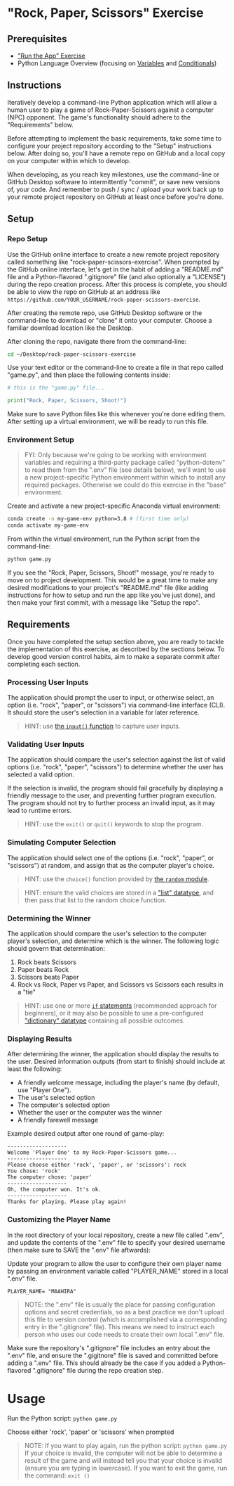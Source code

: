 # "Rock, Paper, Scissors" Exercise

## Prerequisites

  + ["Run the App" Exercise](/exercises/run-the-app/README.md)
  + Python Language Overview (focusing on [Variables](/notes/python/variables.md) and [Conditionals](/notes/python/control-flow.md))

## Instructions

Iteratively develop a command-line Python application which will allow a human user to play a game of Rock-Paper-Scissors against a computer (NPC) opponent. The game's functionality should adhere to the "Requirements" below.

Before attempting to implement the basic requirements, take some time to configure your project repository according to the "Setup" instructions below. After doing so, you'll have a remote repo on GitHub and a local copy on your computer within which to develop.

When developing, as you reach key milestones, use the command-line or GitHub Desktop software to intermittently "commit", or save new versions of, your code. And remember to push / sync / upload your work back up to your remote project repository on GitHub at least once before you're done.


## Setup

### Repo Setup

Use the GitHub online interface to create a new remote project repository called something like "rock-paper-scissors-exercise". When prompted by the GitHub online interface, let's get in the habit of adding a "README.md" file and a Python-flavored ".gitignore" file (and also optionally a "LICENSE") during the repo creation process. After this process is complete, you should be able to view the repo on GitHub at an address like `https://github.com/YOUR_USERNAME/rock-paper-scissors-exercise`.

After creating the remote repo, use GitHub Desktop software or the command-line to download or "clone" it onto your computer. Choose a familiar download location like the Desktop.

After cloning the repo, navigate there from the command-line:

```sh
cd ~/Desktop/rock-paper-scissors-exercise
```

Use your text editor or the command-line to create a file in that repo called "game.py", and then place the following contents inside:

```py
# this is the "game.py" file...

print("Rock, Paper, Scissors, Shoot!")
```

Make sure to save Python files like this whenever you're done editing them. After setting up a virtual environment, we will be ready to run this file.

### Environment Setup

> FYI: Only because we're going to be working with environment variables and requiring a third-party package called "python-dotenv" to read them from the ".env" file (see details below), we'll want to use a new project-specific Python environment within which to install any required packages. Otherwise we could do this exercise in the "base" environment.

Create and activate a new project-specific Anaconda virtual environment:

```sh
conda create -n my-game-env python=3.8 # (first time only)
conda activate my-game-env
```

From within the virtual environment, run the Python script from the command-line:

```sh
python game.py
```

If you see the "Rock, Paper, Scissors, Shoot!" message, you're ready to move on to project development. This would be a great time to make any desired modifications to your project's "README.md" file (like adding instructions for how to setup and run the app like you've just done), and then make your first commit, with a message like "Setup the repo".

## Requirements

Once you have completed the setup section above, you are ready to tackle the implementation of this exercise, as described by the sections below. To develop good version control habits, aim to make a separate commit after completing each section.

### Processing User Inputs

The application should prompt the user to input, or otherwise select, an option (i.e. "rock", "paper", or "scissors") via command-line interface (CLI). It should store the user's selection in a variable for later reference.

> HINT: use [the `input()` function](/notes/python/inputs.md) to capture user inputs.

### Validating User Inputs

The application should compare the user's selection against the list of valid options (i.e. "rock", "paper", "scissors") to determine whether the user has selected a valid option.

If the selection is invalid, the program should fail gracefully by displaying a friendly message to the user, and preventing further program execution. The program should not try to further process an invalid input, as it may lead to runtime errors.

> HINT: use the `exit()` or `quit()` keywords to stop the program.

### Simulating Computer Selection

The application should select one of the options (i.e. "rock", "paper", or "scissors") at random, and assign that as the computer player's choice.

> HINT: use the `choice()` function provided by [the `random` module](/notes/python/modules/random.md).

> HINT: ensure the valid choices are stored in a ["list" datatype](/notes/python/datatypes/lists.md), and then pass that list to the random choice function.

### Determining the Winner

The application should compare the user's selection to the computer player's selection, and determine which is the winner. The following logic should govern that determination:

  1. Rock beats Scissors
  2. Paper beats Rock
  3. Scissors beats Paper
  4. Rock vs Rock, Paper vs Paper, and Scissors vs Scissors each results in a "tie"

> HINT: use one or more [`if` statements](/notes/python/control-flow.md#if-statements) (recommended approach for beginners), or it may also be possible to use a pre-configured ["dictionary" datatype](/notes/python/datatypes/dictionaries.md) containing all possible outcomes.

### Displaying Results

After determining the winner, the application should display the results to the user. Desired information outputs (from start to finish) should include at least the following:

  + A friendly welcome message, including the player's name (by default, use "Player One").
  + The user's selected option
  + The computer's selected option
  + Whether the user or the computer was the winner
  + A friendly farewell message

Example desired output after one round of game-play:

```
-------------------
Welcome 'Player One' to my Rock-Paper-Scissors game...
-------------------
Please choose either 'rock', 'paper', or 'scissors': rock
You chose: 'rock'
The computer chose: 'paper'
-------------------
Oh, the computer won. It's ok.
-------------------
Thanks for playing. Please play again!
```

### Customizing the Player Name

In the root directory of your local repository, create a new file called ".env", and update the contents of the ".env" file to specify your desired username (then make sure to SAVE the ".env" file aftwards):

Update your program to allow the user to configure their own player name by passing an environment variable called "PLAYER_NAME" stored in a local ".env" file.

`PLAYER_NAME= "MAAHIRA"`

>NOTE: the ".env" file is usually the place for passing configuration options and secret credentials, so as a best practice we don't upload this file to version control (which is accomplished via a corresponding entry in the ".gitignore" file). This means we need to instruct each person who uses our code needs to create their own local ".env" file.

Make sure the repository's ".gitignore" file includes an entry about the ".env" file, and ensure the ".gigitnore" file is saved and committed before adding a ".env" file. This should already be the case if you added a Python-flavored ".gitignore" file during the repo creation step.


# Usage

Run the Python script: 
`python game.py`

Choose either 'rock', 'paper' or 'scissors' when prompted

>NOTE: 
>If you want to play again, run the python script: 
> `python game.py`
>If your choice is invalid, the computer will not be able to determine a result of the game and will instead tell you that your choice is invalid (ensure you are typing in lowercase). 
>If you want to exit the game, run the command:
> `exit ()`
